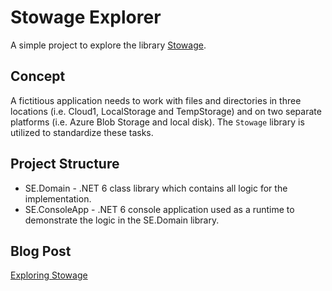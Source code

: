 # Stowage Explorer
A simple project to explore the library [Stowage](https://github.com/aloneguid/stowage).

## Concept
A fictitious application needs to work with files and directories in three locations (i.e. Cloud1, LocalStorage and TempStorage) and on two separate platforms (i.e. Azure Blob Storage and local disk). The `Stowage` library is utilized to standardize these tasks.

## Project Structure
* SE.Domain - .NET 6 class library which contains all logic for the implementation.
* SE.ConsoleApp - .NET 6 console application used as a runtime to demonstrate the logic in the SE.Domain library.

## Blog Post
[Exploring Stowage](https://developingdane.com/exploring-stowage/)